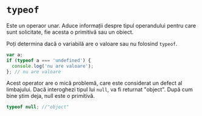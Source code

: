 # `typeof`

Este un operaor unar.
Aduce informații despre tipul operandului pentru care sunt solicitate, fie acesta o primitivă sau un obiect.

Poți determina dacă o variabilă are o valoare sau nu folosind `typeof`.

```javascript
var a;
if (typeof a === 'undefined') {
  console.log('nu are valoare');
}; // nu are valoare
```

Acest operator are o mică problemă, care este considerat un defect al limbajului. Dacă interoghezi tipul lui `null`, va fi returnat "object". După cum bine știm deja, null este o primitivă.

```javascript
typeof null; //"object"
```
